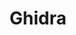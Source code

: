---
codehost: https://github.com/NationalSecurityAgency/ghidra
logohandle: ghidra-sre
sort: ghidra-sre
title: Ghidra
website: https://ghidra-sre.org/
---